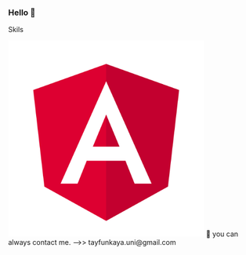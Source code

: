 ### Hello 👋

Skils

<img src="https://github.com/TAYFUN-KAYA/Tayfun-Kaya/blob/main/angular.svg.png" data-canonical-src="https://github.com/TAYFUN-KAYA/Tayfun-Kaya/blob/main/angular.svg.png" width="400" height="400" />
💬 you can always contact me. -->> tayfunkaya.uni@gmail.com 

